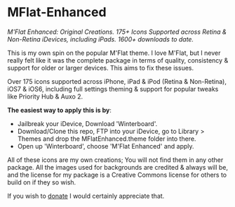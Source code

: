 MFlat-Enhanced
==============

*M'Flat Enhanced: Original Creations. 175+ Icons Supported across Retina & Non-Retina iDevices, including iPads. 1600+ downloads to date.*

This is my own spin on the popular M'Flat theme. I love M'Flat, but I never really felt like it was the complete package in terms of quality, consistency & support for older or larger devices. This aims to fix these issues.

Over 175 icons supported across iPhone, iPad & iPod (Retina & Non-Retina), iOS7 & iOS6, including full settings theming & support for popular tweaks like Priority Hub & Auxo 2.

**The easiest way to apply this is by**:

* Jailbreak your iDevice, Download 'Winterboard'.
* Download/Clone this repo, FTP into your iDevice, go to Library > Themes and drop the MFlatEnhanced.theme folder into there.
* Open up 'Winterboard', choose 'M'Flat Enhanced' and apply.

All of these icons are my own creations; You will not find them in any other package. All the images used for backgrounds are credited & always will be, and the license for my package is a Creative Commons license for others to build on if they so wish.

If you wish to [donate](https://www.paypal.com/cgi-bin/webscr?cmd=_s-xclick&hosted_button_id=GFTBGC4D59KCU) I would certainly appreciate that.
